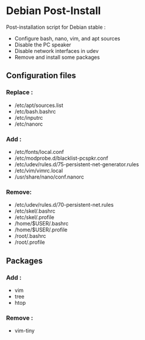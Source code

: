 # Debian Post-Install

Post-installation script for Debian stable :
  - Configure bash, nano, vim, and apt sources
  - Disable the PC speaker
  - Disable network interfaces in udev
  - Remove and install some packages

## Configuration files

### Replace :
  - /etc/apt/sources.list
  - /etc/bash.bashrc
  - /etc/inputrc
  - /etc/nanorc

### Add : 
  - /etc/fonts/local.conf
  - /etc/modprobe.d/blacklist-pcspkr.conf
  - /etc/udev/rules.d/75-persistent-net-generator.rules
  - /etc/vim/vimrc.local
  - /usr/share/nano/conf.nanorc

### Remove:
  - /etc/udev/rules.d/70-persistent-net.rules
  - /etc/skel/.bashrc
  - /etc/skel/.profile
  - /home/$USER/.bashrc
  - /home/$USER/.profile
  - /root/.bashrc
  - /root/.profile

## Packages

### Add :
  - vim
  - tree
  - htop

### Remove :
  - vim-tiny
